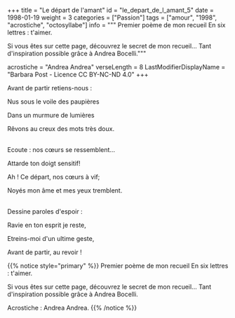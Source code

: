 +++
title = "Le départ de l'amant"
id = "le_depart_de_l_amant_5"
date = 1998-01-19
weight = 3
categories = ["Passion"]
tags = ["amour", "1998", "acrostiche", "octosyllabe"]
info = """
Premier poème de mon recueil En six lettres : t'aimer.

Si vous êtes sur cette page, découvrez le secret de mon recueil... Tant d'inspiration possible grâce à Andrea Bocelli."""

acrostiche = "Andrea Andrea"
verseLength = 8
LastModifierDisplayName = "Barbara Post - Licence CC BY-NC-ND 4.0"
+++

Avant de partir retiens-nous :

Nus sous le voile des paupières

Dans un murmure de lumières

Rêvons au creux des mots très doux.

 \
Ecoute : nos cœurs se ressemblent...

Attarde ton doigt sensitif!

Ah ! Ce départ, nos cœurs à vif;

Noyés mon âme et mes yeux tremblent.

 \
Dessine paroles d'espoir :

Ravie en ton esprit je reste,

Etreins-moi d'un ultime geste,

Avant de partir, au revoir !

{{% notice style="primary" %}}
Premier poème de mon recueil En six lettres : t'aimer.

Si vous êtes sur cette page, découvrez le secret de mon recueil... Tant d'inspiration possible grâce à Andrea Bocelli.

Acrostiche : Andrea Andrea.
{{% /notice %}}
